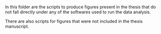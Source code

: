 In this folder are the scripts to produce figures present in the thesis that do not fall directly under any of the softwares used to run the data analysis.

There are also scripts for figures that were not included in the thesis manuscript.
